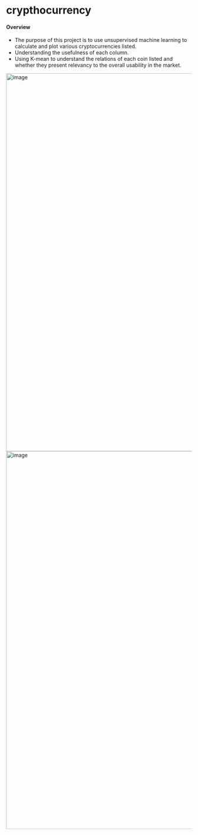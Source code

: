 # crypthocurrency
#### Overview
* The purpose of this project is to use unsupervised machine learning to calculate and plot various cryptocurrencies listed.
* Understanding the usefulness of each column.
* Using K-mean to understand the relations of each coin listed and whether they present relevancy to the overall usability in the market.
<img width="1023" alt="image" src="https://user-images.githubusercontent.com/92479644/172578265-ce2e2e71-4d3b-4412-8af7-ecb417753b95.png">
<img width="1023" alt="image" src="https://user-images.githubusercontent.com/92479644/172578322-1e9e6928-7ab2-465b-9575-f28e6bb48fa7.png">
